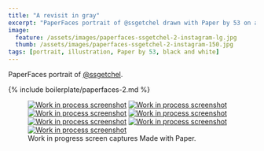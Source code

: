 ```yaml
---
title: "A revisit in gray"
excerpt: "PaperFaces portrait of @ssgetchel drawn with Paper by 53 on an iPad."
image: 
  feature: /assets/images/paperfaces-ssgetchel-2-instagram-lg.jpg
  thumb: /assets/images/paperfaces-ssgetchel-2-instagram-150.jpg
tags: [portrait, illustration, Paper by 53, black and white]
---
```


PaperFaces portrait of [@ssgetchel](http://twitter.com/ssgetchel).

{% include boilerplate/paperfaces-2.md %}

<figure class="third">
  <a href="{{ site.url }}/assets/images/paperfaces-ssgetchel-2-process-1-lg.jpg"><img src="{{ site.url }}/assets/images/paperfaces-ssgetchel-2-process-1-600.jpg" alt="Work in process screenshot"></a>
  <a href="{{ site.url }}/assets/images/paperfaces-ssgetchel-2-process-2-lg.jpg"><img src="{{ site.url }}/assets/images/paperfaces-ssgetchel-2-process-2-600.jpg" alt="Work in process screenshot"></a>
  <a href="{{ site.url }}/assets/images/paperfaces-ssgetchel-2-process-3-lg.jpg"><img src="{{ site.url }}/assets/images/paperfaces-ssgetchel-2-process-3-600.jpg" alt="Work in process screenshot"></a>
  <a href="{{ site.url }}/assets/images/paperfaces-ssgetchel-2-process-4-lg.jpg"><img src="{{ site.url }}/assets/images/paperfaces-ssgetchel-2-process-4-600.jpg" alt="Work in process screenshot"></a>
  <a href="{{ site.url }}/assets/images/paperfaces-ssgetchel-2-process-5-lg.jpg"><img src="{{ site.url }}/assets/images/paperfaces-ssgetchel-2-process-5-600.jpg" alt="Work in process screenshot"></a>
  <a href="{{ site.url }}/assets/images/paperfaces-ssgetchel-2-process-6-lg.jpg"><img src="{{ site.url }}/assets/images/paperfaces-ssgetchel-2-process-6-600.jpg" alt="Work in process screenshot"></a>
  <a href="{{ site.url }}/assets/images/paperfaces-ssgetchel-2-process-7-lg.jpg"><img src="{{ site.url }}/assets/images/paperfaces-ssgetchel-2-process-7-600.jpg" alt="Work in process screenshot"></a>
  <figcaption>Work in progress screen captures Made with Paper.</figcaption>
</figure>